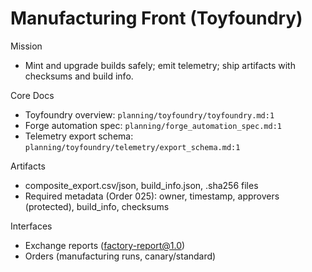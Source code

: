 # Manufacturing Front (Toyfoundry)

Mission
- Mint and upgrade builds safely; emit telemetry; ship artifacts with checksums and build info.

Core Docs
- Toyfoundry overview: `planning/toyfoundry/toyfoundry.md:1`
- Forge automation spec: `planning/forge_automation_spec.md:1`
- Telemetry export schema: `planning/toyfoundry/telemetry/export_schema.md:1`

Artifacts
- composite_export.csv/json, build_info.json, .sha256 files
- Required metadata (Order 025): owner, timestamp, approvers (protected), build_info, checksums

Interfaces
- Exchange reports (factory-report@1.0)
- Orders (manufacturing runs, canary/standard)
